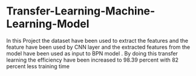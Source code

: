 # Transfer-Learning-Machine-Learning-Model
 In this Project the dataset have been used to extract the features and the feature have been used
 by CNN layer and the extracted features from the model have been used as input to BPN model .
  By doing this transfer learning the efficiency have been increased to 98.39 percent with 82 percent
 less training time
